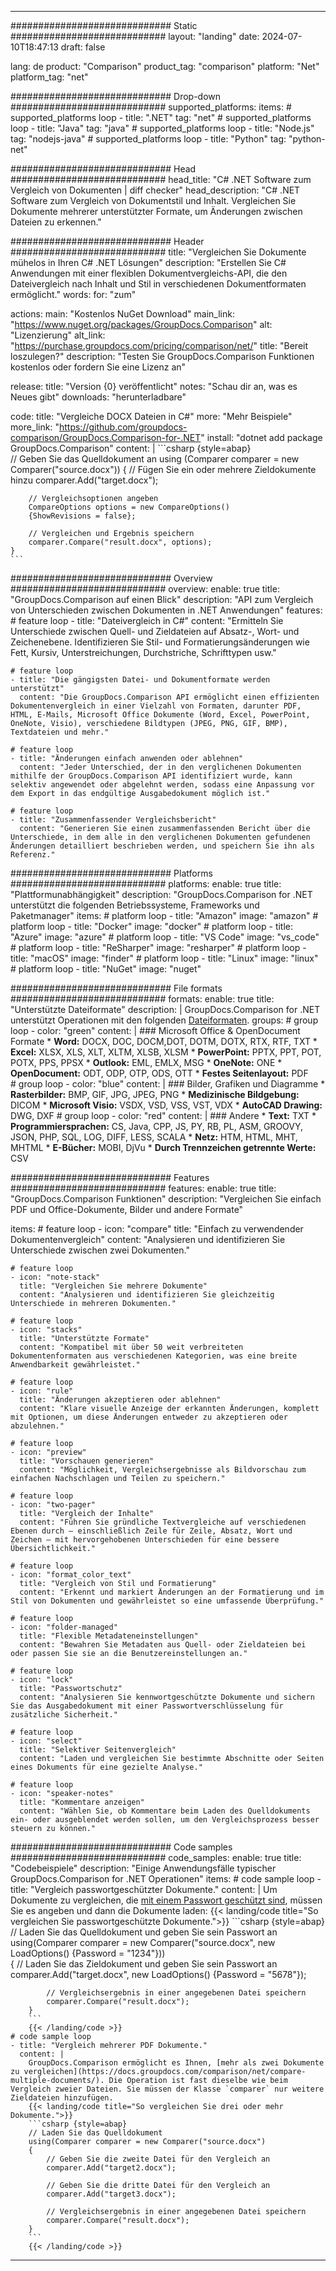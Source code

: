 
---
############################# Static ############################
layout: "landing"
date: 2024-07-10T18:47:13
draft: false

lang: de
product: "Comparison"
product_tag: "comparison"
platform: "Net"
platform_tag: "net"

############################# Drop-down ############################
supported_platforms:
  items:
    # supported_platforms loop
    - title: ".NET"
      tag: "net"
    # supported_platforms loop
    - title: "Java"
      tag: "java"
    # supported_platforms loop
    - title: "Node.js"
      tag: "nodejs-java"
    # supported_platforms loop
    - title: "Python"
      tag: "python-net"

############################# Head ############################
head_title: "C# .NET Software zum Vergleich von Dokumenten | diff checker"
head_description: "C# .NET Software zum Vergleich von Dokumentstil und Inhalt. Vergleichen Sie Dokumente mehrerer unterstützter Formate, um Änderungen zwischen Dateien zu erkennen."

############################# Header ############################
title: "Vergleichen Sie Dokumente mühelos in Ihren C# .NET Lösungen"
description: "Erstellen Sie C# Anwendungen mit einer flexiblen Dokumentvergleichs-API, die den Dateivergleich nach Inhalt und Stil in verschiedenen Dokumentformaten ermöglicht."
words:
  for: "zum"

actions:
  main: "Kostenlos NuGet Download"
  main_link: "https://www.nuget.org/packages/GroupDocs.Comparison"
  alt: "Lizenzierung"
  alt_link: "https://purchase.groupdocs.com/pricing/comparison/net/"
  title: "Bereit loszulegen?"
  description: "Testen Sie GroupDocs.Comparison Funktionen kostenlos oder fordern Sie eine Lizenz an"

release:
  title: "Version {0} veröffentlicht"
  notes: "Schau dir an, was es Neues gibt"
  downloads: "herunterladbare"

code:
  title: "Vergleiche DOCX Dateien in C#"
  more: "Mehr Beispiele"
  more_link: "https://github.com/groupdocs-comparison/GroupDocs.Comparison-for-.NET"
  install: "dotnet add package GroupDocs.Comparison"
  content: |
    ```csharp {style=abap}   
    // Geben Sie das Quelldokument an
    using (Comparer comparer = new Comparer("source.docx"))
    {
        // Fügen Sie ein oder mehrere Zieldokumente hinzu
        comparer.Add("target.docx");

        // Vergleichsoptionen angeben
        CompareOptions options = new CompareOptions() 
        {ShowRevisions = false};

        // Vergleichen und Ergebnis speichern
        comparer.Compare("result.docx", options);
    }
    ```

############################# Overview ############################
overview:
  enable: true
  title: "GroupDocs.Comparison auf einen Blick"
  description: "API zum Vergleich von Unterschieden zwischen Dokumenten in .NET Anwendungen"
  features:
    # feature loop
    - title: "Dateivergleich in C#"
      content: "Ermitteln Sie Unterschiede zwischen Quell- und Zieldateien auf Absatz-, Wort- und Zeichenebene. Identifizieren Sie Stil- und Formatierungsänderungen wie Fett, Kursiv, Unterstreichungen, Durchstriche, Schrifttypen usw."

    # feature loop
    - title: "Die gängigsten Datei- und Dokumentformate werden unterstützt"
      content: "Die GroupDocs.Comparison API ermöglicht einen effizienten Dokumentenvergleich in einer Vielzahl von Formaten, darunter PDF, HTML, E-Mails, Microsoft Office Dokumente (Word, Excel, PowerPoint, OneNote, Visio), verschiedene Bildtypen (JPEG, PNG, GIF, BMP), Textdateien und mehr."

    # feature loop
    - title: "Änderungen einfach anwenden oder ablehnen"
      content: "Jeder Unterschied, der in den verglichenen Dokumenten mithilfe der GroupDocs.Comparison API identifiziert wurde, kann selektiv angewendet oder abgelehnt werden, sodass eine Anpassung vor dem Export in das endgültige Ausgabedokument möglich ist."

    # feature loop
    - title: "Zusammenfassender Vergleichsbericht"
      content: "Generieren Sie einen zusammenfassenden Bericht über die Unterschiede, in dem alle in den verglichenen Dokumenten gefundenen Änderungen detailliert beschrieben werden, und speichern Sie ihn als Referenz."

############################# Platforms ############################
platforms:
  enable: true
  title: "Plattformunabhängigkeit"
  description: "GroupDocs.Comparison for .NET unterstützt die folgenden Betriebssysteme, Frameworks und Paketmanager"
  items:
    # platform loop
    - title: "Amazon"
      image: "amazon"
    # platform loop
    - title: "Docker"
      image: "docker"
    # platform loop
    - title: "Azure"
      image: "azure"
    # platform loop
    - title: "VS Code"
      image: "vs_code"
    # platform loop
    - title: "ReSharper"
      image: "resharper"
    # platform loop
    - title: "macOS"
      image: "finder"
    # platform loop
    - title: "Linux"
      image: "linux"
    # platform loop
    - title: "NuGet"
      image: "nuget"

############################# File formats ############################
formats:
  enable: true
  title: "Unterstützte Dateiformate"
  description: |
    GroupDocs.Comparison for .NET unterstützt Operationen mit den folgenden [Dateiformaten](https://docs.groupdocs.com/comparison/net/supported-document-formats/).
  groups:
    # group loop
    - color: "green"
      content: |
        ### Microsoft Office & OpenDocument Formate
        * **Word:** DOCX, DOC, DOCM,DOT, DOTM, DOTX, RTX, RTF, TXT
        * **Excel:** XLSX, XLS, XLT, XLTM, XLSB, XLSM
        * **PowerPoint:** PPTX, PPT, POT, POTX, PPS, PPSX
        * **Outlook:** EML, EMLX, MSG
        * **OneNote:** ONE
        * **OpenDocument:** ODT, ODP, OTP, ODS, OTT
        * **Festes Seitenlayout:** PDF        
    # group loop
    - color: "blue"
      content: |
        ### Bilder, Grafiken und Diagramme
        * **Rasterbilder:** BMP, GIF, JPG, JPEG, PNG
        * **Medizinische Bildgebung:** DICOM
        * **Microsoft Visio:** VSDX, VSD, VSS, VST, VDX
        * **AutoCAD Drawing:** DWG, DXF
      # group loop
    - color: "red"
      content: |
        ### Andere
        * **Text:** TXT
        * **Programmiersprachen:** CS, Java, CPP, JS, PY, RB, PL, ASM, GROOVY, JSON, PHP, SQL, LOG, DIFF, LESS, SCALA
        * **Netz:** HTM, HTML, MHT, MHTML
        * **E-Bücher:** MOBI, DjVu
        * **Durch Trennzeichen getrennte Werte:** CSV

############################# Features ############################
features:
  enable: true
  title: "GroupDocs.Comparison Funktionen"
  description: "Vergleichen Sie einfach PDF und Office-Dokumente, Bilder und andere Formate"

  items:
    # feature loop
    - icon: "compare"
      title: "Einfach zu verwendender Dokumentenvergleich"
      content: "Analysieren und identifizieren Sie Unterschiede zwischen zwei Dokumenten."

    # feature loop
    - icon: "note-stack"
      title: "Vergleichen Sie mehrere Dokumente"
      content: "Analysieren und identifizieren Sie gleichzeitig Unterschiede in mehreren Dokumenten."

    # feature loop
    - icon: "stacks"
      title: "Unterstützte Formate"
      content: "Kompatibel mit über 50 weit verbreiteten Dokumentenformaten aus verschiedenen Kategorien, was eine breite Anwendbarkeit gewährleistet."

    # feature loop
    - icon: "rule"
      title: "Änderungen akzeptieren oder ablehnen"
      content: "Klare visuelle Anzeige der erkannten Änderungen, komplett mit Optionen, um diese Änderungen entweder zu akzeptieren oder abzulehnen."

    # feature loop
    - icon: "preview"
      title: "Vorschauen generieren"
      content: "Möglichkeit, Vergleichsergebnisse als Bildvorschau zum einfachen Nachschlagen und Teilen zu speichern."

    # feature loop
    - icon: "two-pager"
      title: "Vergleich der Inhalte"
      content: "Führen Sie gründliche Textvergleiche auf verschiedenen Ebenen durch — einschließlich Zeile für Zeile, Absatz, Wort und Zeichen — mit hervorgehobenen Unterschieden für eine bessere Übersichtlichkeit."

    # feature loop
    - icon: "format_color_text"
      title: "Vergleich von Stil und Formatierung"
      content: "Erkennt und markiert Änderungen an der Formatierung und im Stil von Dokumenten und gewährleistet so eine umfassende Überprüfung."

    # feature loop
    - icon: "folder-managed"
      title: "Flexible Metadateneinstellungen"
      content: "Bewahren Sie Metadaten aus Quell- oder Zieldateien bei oder passen Sie sie an die Benutzereinstellungen an."

    # feature loop
    - icon: "lock"
      title: "Passwortschutz"
      content: "Analysieren Sie kennwortgeschützte Dokumente und sichern Sie das Ausgabedokument mit einer Passwortverschlüsselung für zusätzliche Sicherheit."

    # feature loop
    - icon: "select"
      title: "Selektiver Seitenvergleich"
      content: "Laden und vergleichen Sie bestimmte Abschnitte oder Seiten eines Dokuments für eine gezielte Analyse."

    # feature loop
    - icon: "speaker-notes"
      title: "Kommentare anzeigen"
      content: "Wählen Sie, ob Kommentare beim Laden des Quelldokuments ein- oder ausgeblendet werden sollen, um den Vergleichsprozess besser steuern zu können."

############################# Code samples ############################
code_samples:
  enable: true
  title: "Codebeispiele"
  description: "Einige Anwendungsfälle typischer GroupDocs.Comparison for .NET Operationen"
  items:
    # code sample loop
    - title: "Vergleich passwortgeschützter Dokumente."
      content: |
        Um Dokumente zu vergleichen, die [mit einem Passwort geschützt sind](https://docs.groupdocs.com/comparison/net/load-password-protected-documents/), müssen Sie es angeben und dann die Dokumente laden:
        {{< landing/code title="So vergleichen Sie passwortgeschützte Dokumente.">}}
        ```csharp {style=abap}
        // Laden Sie das Quelldokument und geben Sie sein Passwort an
        using(Comparer comparer = new Comparer("source.docx", new LoadOptions() {Password = "1234"}))  
        {
            // Laden Sie das Zieldokument und geben Sie sein Passwort an
            comparer.Add("target.docx", new LoadOptions() {Password = "5678"});

            // Vergleichsergebnis in einer angegebenen Datei speichern
            comparer.Compare("result.docx");
        }
        ```
        {{< /landing/code >}}
    # code sample loop
    - title: "Vergleich mehrerer PDF Dokumente."
      content: |
        GroupDocs.Comparison ermöglicht es Ihnen, [mehr als zwei Dokumente zu vergleichen](https://docs.groupdocs.com/comparison/net/compare-multiple-documents/). Die Operation ist fast dieselbe wie beim Vergleich zweier Dateien. Sie müssen der Klasse `comparer` nur weitere Zieldateien hinzufügen.
        {{< landing/code title="So vergleichen Sie drei oder mehr Dokumente.">}}
        ```csharp {style=abap}   
        // Laden Sie das Quelldokument
        using(Comparer comparer = new Comparer("source.docx") 
        {
            // Geben Sie die zweite Datei für den Vergleich an
            comparer.Add("target2.docx");
            
            // Geben Sie die dritte Datei für den Vergleich an
            comparer.Add("target3.docx");
            
            // Vergleichsergebnis in einer angegebenen Datei speichern
            comparer.Compare("result.docx");
        }
        ```
        {{< /landing/code >}}

---
